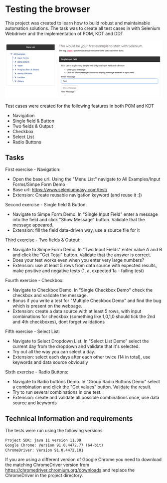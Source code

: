 # Testing the browser
This project was created to learn how to build robust and maintainable automation solutions. The task was to create all test cases in with Selenium Webdriver and the implementation of POM, KDT and DDT

![title](seleniumtest.png)

Test cases were created for the following features in both POM and KDT

- Navigation
- Single field & Button
- Two fields & Output
- Checkbox
- Select List
- Radio Buttons

## Tasks

First exercise - Navigation:<br>
- Open the base url. Using the "Menu List" navigate to All Examples/Input Forms/Simpe Form Demo
- Base url: https://www.seleniumeasy.com/test/
- Extension: Create reusable navigation keyword (and reuse it :])

Second exercise - Single field & Button:<br>
- Navigate to Simpe Form Demo. In "Single Input Field" enter a message into the field and click "Show Message" button. Validate that the message appeared.
- Extension: fill the field data-driven way, use a source file for it

Third exercise - Two fields & Output:<br>
- Navigate to Simpe Form Demo. In "Two Input Fields" enter value A and B and click the "Get Total" button. Validate that the answer is correct.
- Does your test works even when you enter very large numbers?
- Extension: use at least 5 rows from data source with expected results, make positive and negative tests (1, a, expected 1a - failing test)

Fourth exercise - Checkbox:<br>
- Navigate to Checkbox Demo. In "Single Checkbox Demo" check the checkbox and validate the message.
- Bonus if you write a test for "Multiple Checkbox Demo" and find the bug which is present on the webpage.
- Extension: create a data source with at least 5 rows, with input combinations for checkbox (something like 1,0,1,0 should tick the 2nd and 4th checkboxes), dont forget validations

Fifth exercise - Select List:<br>
- Navigate to Select Dropdown List. In "Select List Demo" select the current day from the dropdown and validate that it's selected.
- Try out all the way you can select a day.
- Extension: select each days after each other twice (14 in total), use keywords and data source obviously

Sixth exercise - Radio Buttons:<br>
- Navigate to Radio buttons Demo. In "Group Radio Buttons Demo" select a combination and click the "Get values" 
button. Validate the result.<br>
- Try to run several combinations in one test.<br>
- Extension: create and validate all possible combinations once, use data source and keywords<br>

## Technical Information and requirements
The tests were run using the following versions:
```text
Project SDK: java 11 version 11.09
Google Chrome: Version 91.0.4472.77 (64-bit)
ChromeDriver: Version 91.0.4472.101
```

If you are using a different version of Google Chrome you need to download the matching ChromeDriver version from https://chromedriver.chromium.org/downloads and replace the ChromeDriver in the project directory.

